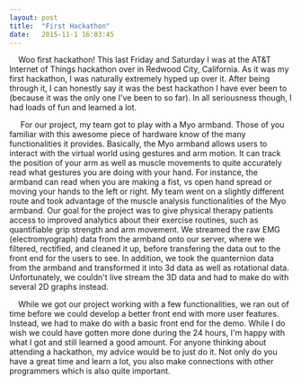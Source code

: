 ```yaml
---
layout: post
title:  "First Hackathon"
date:   2015-11-1 16:03:45
---
```

&nbsp;&nbsp;&nbsp;&nbsp;Woo first hackathon! This last Friday and Saturday I was at the AT&T Internet of Things hackathon over in Redwood City, California. As it was my first hackathon, I was naturally extremely hyped up over it. After being through it, I can honestly say it was the best hackathon I have ever been to (because it was the only one I've been to so far). In all seriousness though, I had loads of fun and learned a lot. 

&nbsp;&nbsp;&nbsp;&nbsp; For our project, my team got to play with a Myo armband. Those of you familiar with this awesome piece of hardware know of the many functionalities it provides. Basically, the Myo armband allows users to interact with the virtual world using gestures and arm motion. It can track the position of your arm as well as muscle movements to quite accurately read what gestures you are doing with your hand. For instance, the armband can read when you are making a fist, vs open hand spread or moving your hands to the left or right. My team went on a slightly different route and took advantage of the muscle analysis functionalities of the Myo armband. Our goal for the project was to give physical therapy patients access to improved analytics about their exercise routines, such as quantifiable grip strength and arm movement. We streamed the raw EMG (electromyograph) data from the armband onto our server, where we filtered, rectified, and cleaned it up, before transfering the data out to the front end for the users to see. In addition, we took the quanternion data from the armband and transformed it into 3d data as well as rotational data. Unfortunately, we couldn't live stream the 3D data and had to make do with several 2D graphs instead. 

&nbsp;&nbsp;&nbsp;&nbsp;While we got our project working with a few functionalities, we ran out of time before we could develop a better front end with more user features. Instead, we had to make do with a basic front end for the demo. While I do wish we could have gotten more done during the 24 hours, I'm happy with what I got and still learned a good amount. For anyone thinking about attending a hackathon, my advice would be to just do it. Not only do you have a great time and learn a lot, you also make connections with other programmers which is also quite important. 

